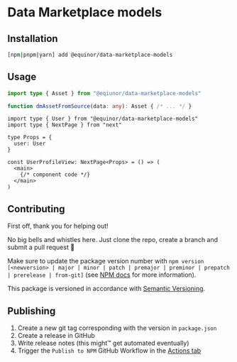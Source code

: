 # Data Marketplace models

## Installation

```sh
[npm|pnpm|yarn] add @equinor/data-marketplace-models
```

## Usage

```ts
import type { Asset } from "@eqiunor/data-marketplace-models"

function dmAssetFromSource(data: any): Asset { /* ... */ }
```

```tsx
import type { User } from "@equinor/data-marketplace-models"
import type { NextPage } from "next"

type Props = {
  user: User
}

const UserProfileView: NextPage<Props> = () => (
  <main>
    {/* component code */}
  </main>
)
```

## Contributing

First off, thank you for helping out!

No big bells and whistles here. Just clone the repo, create a branch and submit a pull request 🙌

Make sure to update the package version number with `npm version [<newversion> | major | minor | patch | premajor | preminor | prepatch | prerelease | from-git]` (see [NPM docs](https://docs.npmjs.com/cli/v8/commands/npm-version) for more information).

This package is versioned in accordance with [Semantic Versioning](https://semver.org).

## Publishing

1. Create a new git tag corresponding with the version in `package.json`
2. Create a release in GitHub
3. Write release notes (this might™ get automated eventually)
4. Trigger the `Publish to NPM` GitHub Workflow in the [Actions tab](https://github.com/equinor/data-marketplace-models/actions)
